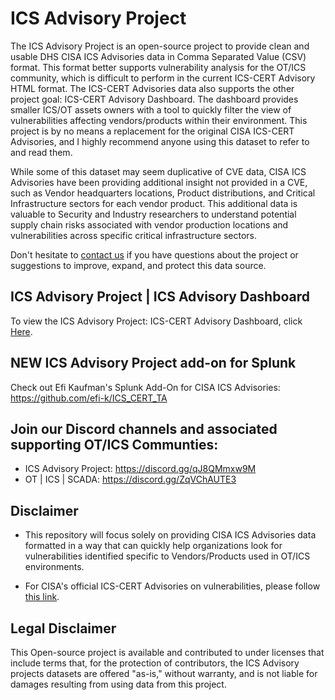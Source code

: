 # ICS Advisory Project ##
The ICS Advisory Project is an open-source project to provide clean and usable DHS CISA ICS Advisories data in Comma Separated Value (CSV) format. This format better supports vulnerability analysis for the OT/ICS community, which is difficult to perform in the current ICS-CERT Advisory HTML format. The ICS-CERT Advisories data also supports the other project goal: ICS-CERT Advisory Dashboard. The dashboard provides smaller ICS/OT assets owners with a tool to quickly filter the view of vulnerabilities affecting vendors/products within their environment. This project is by no means a replacement for the original CISA ICS-CERT Advisories, and I highly recommend anyone using this dataset to refer to and read them.

While some of this dataset may seem duplicative of CVE data, CISA ICS Advisories have been providing additional insight not provided in a CVE, such as Vendor headquarters locations, Product distributions, and Critical Infrastructure sectors for each vendor product. This additional data is valuable to Security and Industry researchers to understand potential supply chain risks associated with vendor production locations and vulnerabilities across specific critical infrastructure sectors. 

Don't hesitate to [contact us](mailto:icsadvisoryproj@icsadvisoryproject.com) if you have questions about the project or suggestions to improve, expand, and protect this data source.

## ICS Advisory Project | ICS Advisory Dashboard ##
To view the ICS Advisory Project: ICS-CERT Advisory Dashboard, click [Here](https://www.icsadvisoryproject.com/home).

## NEW ICS Advisory Project add-on for Splunk
Check out Efi Kaufman's Splunk Add-On for CISA ICS Advisories: https://github.com/efi-k/ICS_CERT_TA

## Join our Discord channels and associated supporting OT/ICS Communties:
- ICS Advisory Project: https://discord.gg/qJ8QMmxw9M
- OT | ICS | SCADA: https://discord.gg/ZqVChAUTE3

## Disclaimer ##
- This repository will focus solely on providing CISA ICS Advisories data formatted in a way that can quickly help organizations look for vulnerabilities identified specific to Vendors/Products used in OT/ICS environments.

- For CISA's official ICS-CERT Advisories on vulnerabilities, please follow [this link](https://www.cisa.gov/uscert/ics/advisories).

## Legal Disclaimer ##
This Open-source project is available and contributed to under licenses that include terms that, for the protection of contributors, the ICS Advisory projects datasets are offered "as-is," without warranty, and is not liable for damages resulting from using data from this project.
